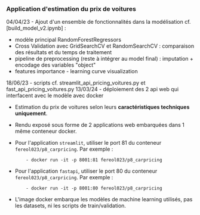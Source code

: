 ### Application d'estimation du prix de voitures

04/04/23 - Ajout d'un ensemble de fonctionnalités dans la modélisation cf. [build_model_v2.ipynb] : 
- modèle principal RandomForestRegressors 
- Cross Validation avec GridSearchCV et RandomSearchCV : comparaison des résultats et du temps de traitement 
- pipeline de preprocessing (reste à intégrer au model final) : imputation + encodage des variables "object" 
- features importance - learning curve visualization

18/06/23 - scripts cf. streamlit_api_pricing_voitures.py et fast_api_pricing_voitures.py
13/03/24 - déploiement des 2 api web qui interfacent avec le modèle avec docker

- Estimation du prix de voitures selon leurs <b>caractéristiques techniques uniquement</b>.
- Rendu exposé sous forme de 2 applications web embarquées dans 1 même conteneur docker.
- Pour l'application ``streamlit``, utiliser le port 81 du conteneur `fereol023/p8_carpricing`. Par exemple :
  ```
      - docker run -it -p 8001:81 fereol023/p8_carpricing   
  ```

- Pour l'application ``fastapi``, utiliser le port 80 du conteneur `fereol023/p8_carpricing`. Par exemple :
  ```
      - docker run -it -p 8001:80 fereol023/p8_carpricing   
  ```
  
- L'image docker embarque les modèles de machine learning utilisés, pas les datasets, ni les scripts de train/validation.
